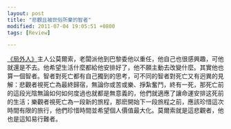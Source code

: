 ```yaml
---
layout: post
title: "悲觀且被世俗所棄的智者"
modified: 2011-07-04 19:05:51 +0800
tags: [Review]

---
```



[《局外人》]主人公莫爾索，老闆派他到巴黎委他以重任，他自己也很感興趣，可他就還是不去。他希望生活什麼都給他安排好了，他不願主動去改變什麼。其實他也算一個智者。智者對死亡都有自己獨到的思考，可不同的智者對死亡又有迥異的見解：悲觀者視死亡為最終歸宿，無論你或苦或樂、掙紮奮鬥，終有一死，那死亡前的這段光陰無論如何如何度過也就都是無意義的，他們就適應了讓命運安排这死前的生活；樂觀者視死亡為一段新的旅程，那麽開始下一段旅程之前，應該珍惜這次時間有限的旅行，他們珍惜時間並希望個人價值最大化。莫爾索就是這悲觀者，他也是這知易行難者。

[《局外人》]: http://book.douban.com/subject/1052203/